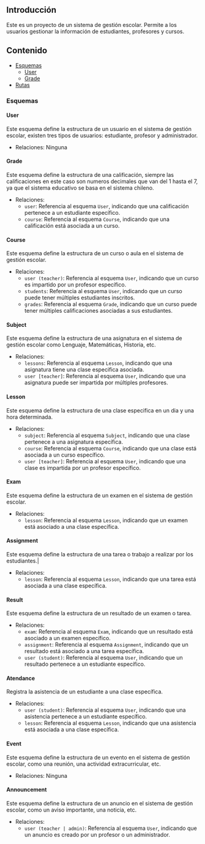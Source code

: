 ## Introducción

Este es un proyecto de un sistema de gestión escolar.
Permite a los usuarios gestionar la información de estudiantes, profesores y cursos.

## Contenido

- [Esquemas](#esquemas)
  - [User](#user)
  - [Grade](#grade)
- [Rutas](#rutas)

### Esquemas

#### User
Este esquema define la estructura de un usuario en el sistema de gestión escolar, existen tres tipos de usuarios: estudiante, profesor y administrador.

- Relaciones: Ninguna

#### Grade
Este esquema define la estructura de una calificación, siempre las calificaciones en este caso
son numeros decimales que van del 1 hasta el 7, ya que el sistema educativo se basa en el sistema chileno.

- Relaciones:
  - `user`: Referencia al esquema `User`, indicando que una calificación pertenece a un estudiante específico.
  - `course`: Referencia al esquema `Course`, indicando que una calificación está asociada a un curso.

#### Course
Este esquema define la estructura de un curso o aula en el sistema de gestión escolar.

- Relaciones:
  - `user (teacher)`: Referencia al esquema `User`, indicando que un curso es impartido por un profesor específico.
  - `students`: Referencia al esquema `User`, indicando que un curso puede tener múltiples estudiantes inscritos.
  - `grades`: Referencia al esquema `Grade`, indicando que un curso puede tener múltiples calificaciones asociadas a sus estudiantes.

#### Subject
Este esquema define la estructura de una asignatura en el sistema de gestión escolar como Lenguaje, Matemáticas, Historia, etc.

- Relaciones:
  - `lessons`: Referencia al esquema `Lesson`, indicando que una asignatura tiene una clase especifica asociada.
  - `user [teacher]`: Referencia al esquema `User`, indicando que una asignatura puede ser impartida por múltiples profesores.

#### Lesson
Este esquema define la estructura de una clase especifica en un dia y una hora determinada.

- Relaciones:
  - `subject`: Referencia al esquema `Subject`, indicando que una clase pertenece a una asignatura específica.
  - `course`: Referencia al esquema `Course`, indicando que una clase está asociada a un curso específico.
  - `user [teacher]`: Referencia al esquema `User`, indicando que una clase es impartida por un profesor específico.

#### Exam
Este esquema define la estructura de un examen en el sistema de gestión escolar.

- Relaciones:
  - `lesson`: Referencia al esquema `Lesson`, indicando que un examen está asociado a una clase específica.

#### Assignment
Este esquema define la estructura de una tarea o trabajo a realizar por los estudiantes.|

- Relaciones:
  - `lesson`: Referencia al esquema `Lesson`, indicando que una tarea está asociada a una clase específica.

#### Result
Este esquema define la estructura de un resultado de un examen o tarea.

- Relaciones:
  - `exam`: Referencia al esquema `Exam`, indicando que un resultado está asociado a un examen específico.
  - `assignment`: Referencia al esquema `Assignment`, indicando que un resultado está asociado a una tarea específica.
  - `user (student)`: Referencia al esquema `User`, indicando que un resultado pertenece a un estudiante específico.

#### Atendance
Registra la asistencia de un estudiante a una clase específica.

- Relaciones:
  - `user (student)`: Referencia al esquema `User`, indicando que una asistencia pertenece a un estudiante específico.
  - `lesson`: Referencia al esquema `Lesson`, indicando que una asistencia está asociada a una clase específica.

#### Event
Este esquema define la estructura de un evento en el sistema de gestión escolar, como una reunión, una actividad extracurricular, etc.

- Relaciones: Ninguna

#### Announcement
Este esquema define la estructura de un anuncio en el sistema de gestión escolar, como un aviso importante, una noticia, etc.

- Relaciones:
  - `user (teacher | admin)`: Referencia al esquema `User`, indicando que un anuncio es creado por un profesor o un administrador.

  